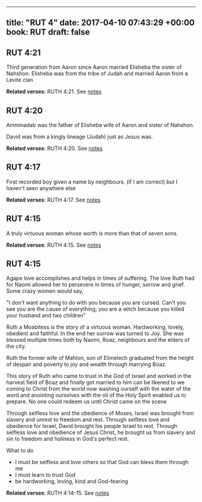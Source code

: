 
---
title: "RUT 4"
date: 2017-04-10 07:43:29 +00:00
book: RUT
draft: false
---

## RUT 4:21

Third generation from Aaron since Aaron married Elisheba the sister of Nahshon. Elisheba was from the tribe of Judah and married Aaron from a Levite clan

**Related verses**: RUTH 4:21. See [notes](https://my.bible.com/notes/2610150716623020971)


## RUT 4:20

Amminadab was the father of Elisheba wife of Aaron and sister of Nahshon.

David was from a kingly lineage (Judah) just as Jesus was.

**Related verses**: RUTH 4:20. See [notes](https://my.bible.com/notes/2610146953426363293)


## RUT 4:17

First recorded boy given a name by neighbours. (if I am correct) but I haven't seen anywhere else

**Related verses**: RUTH 4:17. See [notes](https://my.bible.com/notes/2610145521608418204)


## RUT 4:15

A truly virtuous woman whose worth is more than that of seven sons.

**Related verses**: RUTH 4:15. See [notes](https://my.bible.com/notes/2610134718733869974)


## RUT 4:15

Agape love accomplishes and helps in times of suffering. The love Ruth had for Naomi allowed her to persevere in times of hunger, sorrow and grief. Some crazy women would say, 

"I don't want anything to do with you because you are cursed. Can't you see you are  the cause of everything, you are a witch because you killed your husband and two children"

Ruth a Moabitess is the story of a virtuous woman. Hardworking, lovely, obedient and faithful. In the end her sorrow was turned to Joy. She was blessed multiple times both by Naomi, Boaz, neighbours and the elders of the city.

Ruth the former wife of Mahlon, son of Elimelech graduated from the height of despair and poverty to joy and wealth through marrying Boaz.


This story of Ruth who came to trust in the God of Israel and worked in the harvest field of Boaz and finally got married to him can be likened to we coming to Christ from the world now washing  ourself with the water of the word and anointing ourselves with the oil of the Holy Spirit enabled us to prepare. No one could redeem us until Christ came on the scene


Through selfless love and the obedience of Moses, Israel was brought from slavery and unrest to freedom and rest. Through selfless love and obedience for Israel, David brought his people Israel to rest. Through selfless love and obedience of Jesus Christ, he brought us from slavery and sin to freedom and holiness in God's perfect rest.


What to do
- I must be selfless and love others so that God can bless them through me
- I must learn to trust God
- be hardworking, loving, kind and God-fearing

**Related verses**: RUTH 4:14-15. See [notes](https://my.bible.com/notes/2609924256570270713)

